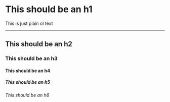 # This should be an h1
This is just plain ol text

---

## This should be an h2
### This should be an h3
#### This should be an h4
##### This should be an h5
###### This should be an h6





